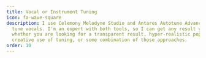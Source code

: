 ```yaml
---
title: Vocal or Instrument Tuning
icon: fa-wave-square
description: I use Celemony Melodyne Studio and Antares Autotune Advanced to
  tune vocals. I'm an expert with both tools, so I can get any result you want,
  whether you are looking for a transparent result, hyper-realistic pop tuning,
  creative use of tuning, or some combination of those approaches.
order: 10
---
```

